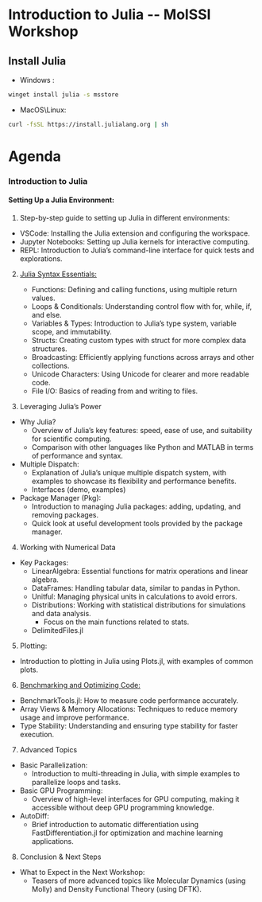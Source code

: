 # Introduction to Julia -- MolSSI Workshop

## Install Julia

- Windows : 
```sh
winget install julia -s msstore
```
- MacOS\Linux: 
```sh
curl -fsSL https://install.julialang.org | sh
```

# Agenda

### Introduction to Julia

#### Setting Up a Julia Environment:

1. Step-by-step guide to setting up Julia in different environments:
  - VSCode: Installing the Julia extension and configuring the workspace.
  - Jupyter Notebooks: Setting up Julia kernels for interactive computing.
  - REPL: Introduction to Julia’s command-line interface for quick tests and explorations.

2. [Julia Syntax Essentials:](syntax.ipynb)
    - Functions: Defining and calling functions, using multiple return values.
    - Loops & Conditionals: Understanding control flow with for, while, if, and else.
    - Variables & Types: Introduction to Julia’s type system, variable scope, and immutability.
    - Structs: Creating custom types with struct for more complex data structures.
    - Broadcasting: Efficiently applying functions across arrays and other collections.
    - Unicode Characters: Using Unicode for clearer and more readable code.
    - File I/O: Basics of reading from and writing to files.
    
3. Leveraging Julia’s Power
  - Why Julia?
    - Overview of Julia’s key features: speed, ease of use, and suitability for scientific computing.
    - Comparison with other languages like Python and MATLAB in terms of performance and syntax.
  - Multiple Dispatch:
    - Explanation of Julia’s unique multiple dispatch system, with examples to showcase its flexibility and performance benefits.
    - Interfaces (demo, examples)
  - Package Manager (Pkg):
    - Introduction to managing Julia packages: adding, updating, and removing packages.
    - Quick look at useful development tools provided by the package manager.

4. Working with Numerical Data
  - Key Packages:
    - LinearAlgebra: Essential functions for matrix operations and linear algebra.
    - DataFrames: Handling tabular data, similar to pandas in Python.
    - Unitful: Managing physical units in calculations to avoid errors.
    - Distributions: Working with statistical distributions for simulations and data analysis.
        - Focus on the main functions related to stats.
    - DelimitedFiles.jl
    
5. Plotting:
  - Introduction to plotting in Julia using Plots.jl, with examples of common plots.

6. [Benchmarking and Optimizing Code:](optimization.ipynb)
  - BenchmarkTools.jl: How to measure code performance accurately.
  - Array Views & Memory Allocations: Techniques to reduce memory usage and improve performance.
  - Type Stability: Understanding and ensuring type stability for faster execution.

7. Advanced Topics
  - Basic Parallelization:
    - Introduction to multi-threading in Julia, with simple examples to parallelize loops and tasks.
  - Basic GPU Programming:
    - Overview of high-level interfaces for GPU computing, making it accessible without deep GPU programming knowledge.
  - AutoDiff:
    - Brief introduction to automatic differentiation using FastDifferentiation.jl for optimization and machine learning applications.

8. Conclusion & Next Steps
  - What to Expect in the Next Workshop:
    - Teasers of more advanced topics like Molecular Dynamics (using Molly) and Density Functional Theory (using DFTK).
